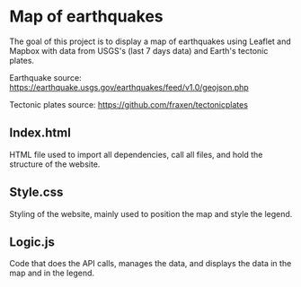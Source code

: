 # Map of earthquakes 

The goal of this project is to display a map of earthquakes using Leaflet and Mapbox with data from USGS's (last 7 days data) and Earth's tectonic plates.

Earthquake source: https://earthquake.usgs.gov/earthquakes/feed/v1.0/geojson.php

Tectonic plates source: https://github.com/fraxen/tectonicplates

## Index.html
HTML file used to import all dependencies, call all files, and hold the structure of the website.

## Style.css
Styling of the website, mainly used to position the map and style the legend.

## Logic.js
Code that does the API calls, manages the data, and displays the data in the map and in the legend.
